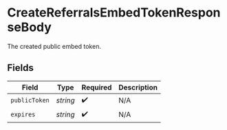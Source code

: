 # CreateReferralsEmbedTokenResponseBody

The created public embed token.


## Fields

| Field              | Type               | Required           | Description        |
| ------------------ | ------------------ | ------------------ | ------------------ |
| `publicToken`      | *string*           | :heavy_check_mark: | N/A                |
| `expires`          | *string*           | :heavy_check_mark: | N/A                |